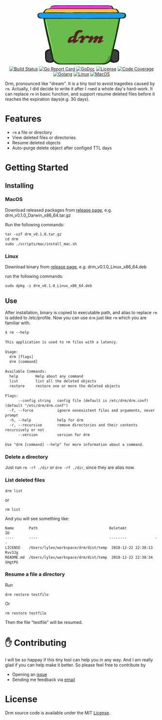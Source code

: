 <p align="center">
<img
    src="logo.png"
    width="300" height="200" border="0" alt="drm">
<br>
<a href="https://travis-ci.org/lylex/drm"><img src="https://img.shields.io/travis/lylex/drm.svg?style=flat-square" alt="Build Status"></a>
<a href="https://goreportcard.com/report/github.com/lylex/drm"><img src="https://goreportcard.com/badge/github.com/lylex/drm?style=flat-square" alt="Go Report Card"></a>
<a href="https://godoc.org/github.com/lylex/drm"><img src="https://img.shields.io/badge/api-reference-blue.svg?style=flat-square" alt="GoDoc"></a>
<a href="https://github.com/lylex/drm/blob/master/LICENSE"><img src="https://img.shields.io/badge/license-MIT-brightgreen.svg?style=flat-square" alt="License"></a>
<a href="https://github.com/lylex/drm"><img src="https://img.shields.io/codecov/c/github/lylex/drm/master.svg?style=flat-square" alt="Code Coverage"></a>
<a href="https://golang.org"><img src="https://img.shields.io/badge/Go-1.11-blue.svg" alt="Golang"></a>
<a href="https://golang.org"><img src="https://img.shields.io/badge/Supports-Linux-green.svg" alt="Linux"></a>
<a href="https://golang.org"><img src="https://img.shields.io/badge/Supports-macOS-green.svg" alt="MacOS"></a>
</p>

Drm, pronounced like "dream". It is a tiny tool to avoid tragedies caused by `rm`. Actually, I did decide to write it after I `rm`ed a whole day's hard-work. It can replace `rm` in basic function, and support resume deleted files before it reaches the expiration days(e.g. 30 days).

Features
========

- `rm` a file or directory
- View deleted files or directories
- Resume deleted objects
- Auto-purge delete object after configed TTL days


Getting Started
===============

## Installing

### MacOS

Download released packages from [release page](https://github.com/lylex/drm/releases), e.g. drm_v0.1.0_Darwin_x86_64.tar.gz

Run the following commands:

```shell
tar -xzf drm_v0.1.0.tar.gz
cd drm
sudo ./scripts/mac/install_mac.sh
```

### Linux

Download binary from [release page](https://github.com/lylex/drm/releases), e.g. drm_v0.1.0_Linux_x86_64.deb

run the following commands:

```shell
sudo dpkg -i drm_v0.1.0_Linux_x86_64.deb
```

## Use

After installation, binary is copied to executable path, and alias to replace `rm` is added to /etc/profile. Now you can use `drm` just like `rm` which you are familiar with.

```
$ rm --help

This application is used to rm files with a latency.

Usage:
  drm [flags]
  drm [command]

Available Commands:
  help        Help about any command
  list        list all the deleted objects
  restore     restore one or more the deleted objects

Flags:
      --config string   config file (default is /etc/drm/drm.conf) (default "/etc/drm/drm.conf")
  -f, --force           ignore nonexistent files and arguments, never prompt
  -h, --help            help for drm
  -r, --recursive       remove directories and their contents recursively or not
      --version         version for drm

Use "drm [command] --help" for more information about a command.
```

### Delete a directory

Just run `rm -rf ./dir` or `drm -rf ./dir`, since they are alias now.

### List deleted files

```
drm list
```

or 

```
rm list
```

And you will see something like:

```
Name       Path                                 DeleteAt             ID
----       ----                                 --------             --
LICENSE    /Users/lylex/workspace/drm/dist/temp  2018-12-22 22:38:13  Rvv3Jg
README.md  /Users/lylex/workspace/drm/dist/temp  2018-12-22 22:38:34  SHgtPG
```

### Resume a file a directory

Run

```
drm restore testfile
```

Or

```
rm restore testfile
```

Then the file "testfile" will be resumed.


✋ Contributing
========

I will be so happay if this tiny tool can help you in any way. And I am really glad if you can help make it better. So please feel free to contribute by

- Opening an [issue](https://github.com/lylex/drm/issues/new)
- Sending me feedback via [email](mailto://xuqianzhou@gmail.com)

License
========

Drm source code is available under the MIT [License](/LICENSE).
